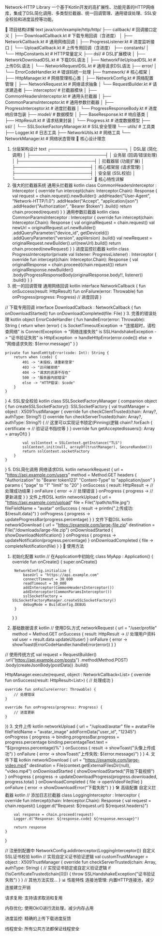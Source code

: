 Network-HTTP Library
一个基于Kotlin开发的高扩展性、功能完善的HTTP网络库，集成了DSL简化调用、多类型拦截器、统一回调管理、通用错误处理、SSL安全校验和进度监控等功能。

📁 项目结构详解
text
java/com/example/http/http/
├── callback/                 # 回调接口定义
│   ├── DownloadCallback.kt   # 下载专用回调（含进度）
│   ├── NetworkCallback.kt    # 通用网络回调
│   ├── ProgressListener.kt   # 进度监听接口
│   └── UploadCallback.kt     # 上传专用回调（含进度）
├── constants/
│   └── HttpConstants.kt      # HTTP常量定义
├── dsl/                      # DSL扩展模块
│   ├── NetworkDownloadDSL.kt # 下载DSL语法
│   ├── NetworkFileUploadDSL.kt # 上传DSL语法
│   └── NetworkRequestDSL.kt  # 通用请求DSL语法
├── error/
│   └── ErrorCodeHandler.kt   # 错误码统一处理
├── framework/                # 核心框架
│   ├── HttpManager.kt        # 网络管理核心类
│   ├── NetworkConfig.kt      # 网络配置管理
│   ├── NetworkRequest.kt     # 网络请求抽象
│   └── RequestBuilder.kt     # 请求建造者
├── interceptor/              # 拦截器模块
│   ├── CommonHeadersInterceptor.kt # 通用头拦截器
│   ├── CommonParamsInterceptor.kt  # 通用参数拦截器
│   ├── ProgressInterceptor.kt      # 进度拦截器
│   └── ProgressResponseBody.kt     # 进度响应体包装
├── model/                    # 数据模型
│   ├── BaseResponse.kt       # 响应基类
│   ├── HttpResult.kt         # 请求结果封装
│   └── Progress.kt           # 进度数据模型
├── ssl/
│   └── SSLSocketFactoryManager.kt # SSL安全管理
└── utils/                    # 工具类
    ├── Logger.kt             # 日志工具
    ├── NetworkUtils.kt       # 网络工具
    └── NetworkManager.kt     # 网络状态管理
🌟 核心设计理念
1. 分层架构设计
text
┌─────────────────────────┐
│   DSL层 (简化调用)        │
├─────────────────────────┤
│   业务层 (回调/错误处理)   │
├─────────────────────────┤
│   拦截器层 (功能扩展)      │
├─────────────────────────┤
│   核心框架层 (请求管理)    │
├─────────────────────────┤
│   安全层 (SSL校验)        │
└─────────────────────────┘
🔧 核心特性详解
1. 强大的拦截器系统
通用头拦截器
kotlin
class CommonHeadersInterceptor : Interceptor {
    override fun intercept(chain: Interceptor.Chain): Response {
        val request = chain.request().newBuilder()
            .addHeader("User-Agent", "Network-HTTP/1.0")
            .addHeader("Accept", "application/json")
            .addHeader("Authorization", "Bearer $token")
            .build()
        return chain.proceed(request)
    }
}
通用参数拦截器
kotlin
class CommonParamsInterceptor : Interceptor {
    override fun intercept(chain: Interceptor.Chain): Response {
        val originalRequest = chain.request()
        val newUrl = originalRequest.url.newBuilder()
            .addQueryParameter("device_id", getDeviceId())
            .addQueryParameter("version", appVersion)
            .build()
        val newRequest = originalRequest.newBuilder().url(newUrl).build()
        return chain.proceed(newRequest)
    }
}
进度监控拦截器
kotlin
class ProgressInterceptor(private val listener: ProgressListener) : Interceptor {
    override fun intercept(chain: Interceptor.Chain): Response {
        val originalResponse = chain.proceed(chain.request())
        return originalResponse.newBuilder()
            .body(ProgressResponseBody(originalResponse.body!!, listener))
            .build()
    }
}
2. 统一的回调管理
通用网络回调
kotlin
interface NetworkCallback<T> {
    fun onSuccess(result: HttpResult<T>)
    fun onFailure(error: Throwable)
    fun onProgress(progress: Progress) // 进度回调
}

// 下载专用回调
interface DownloadCallback : NetworkCallback<File> {
    fun onDownloadStarted()
    fun onDownloadCompleted(file: File)
}
3. 完善的错误处理
kotlin
object ErrorCodeHandler {
    fun handleError(error: Throwable): String {
        return when (error) {
            is SocketTimeoutException -> "连接超时，请检查网络"
            is ConnectException -> "网络连接失败"
            is SSLHandshakeException -> "证书验证失败"
            is HttpException -> handleHttpError(error.code())
            else -> "网络请求失败: ${error.message}"
        }
    }
    
    private fun handleHttpError(code: Int): String {
        return when (code) {
            401 -> "未授权，请重新登录"
            403 -> "访问被拒绝"
            404 -> "请求的资源不存在"
            500 -> "服务器内部错误"
            else -> "HTTP错误: $code"
        }
    }
}
4. SSL安全校验
kotlin
class SSLSocketFactoryManager {
    companion object {
        fun createSSLSocketFactory(): SSLSocketFactory {
            val trustManager = object : X509TrustManager {
                override fun checkClientTrusted(chain: Array<out X509Certificate>?, authType: String?) {}
                override fun checkServerTrusted(chain: Array<out X509Certificate>?, authType: String?) {
                    // 这里可以实现证书锁定(Pinning)逻辑
                    chain?.forEach { certificate ->
                        // 验证证书指纹等
                    }
                }
                override fun getAcceptedIssuers(): Array<X509Certificate> = arrayOf()
            }
            
            val sslContext = SSLContext.getInstance("TLS")
            sslContext.init(null, arrayOf(trustManager), SecureRandom())
            return sslContext.socketFactory
        }
    }
}
5. DSL简化调用
网络请求DSL
kotlin
networkRequest {
    url = "https://api.example.com/users"
    method = Method.GET
    headers {
        "Authorization" to "Bearer token123"
        "Content-Type" to "application/json"
    }
    params {
        "page" to "1"
        "limit" to "20"
    }
    onSuccess { result: HttpResult<User> ->
        // 处理成功结果
    }
    onFailure { error ->
        // 处理错误
    }
    onProgress { progress ->
        // 更新进度
    }
}
文件上传DSL
kotlin
networkUpload {
    url = "https://api.example.com/upload"
    file = File("/path/to/file.jpg")
    fileFieldName = "avatar"
    onSuccess { result ->
        println("上传成功: ${result.data}")
    }
    onProgress { progress ->
        updateProgressBar(progress.percentage)
    }
}
文件下载DSL
kotlin
networkDownload {
    url = "https://example.com/large-file.zip"
    destination = File("/downloads/large-file.zip")
    onDownloadStarted {
        showDownloadNotification()
    }
    onProgress { progress ->
        updateNotification(progress.percentage)
    }
    onDownloadCompleted { file ->
        completeNotification(file)
    }
}
🚀 使用方法
1. 初始化配置
kotlin
// 在Application中初始化
class MyApp : Application() {
    override fun onCreate() {
        super.onCreate()
        
        NetworkConfig.initialize {
            baseUrl = "https://api.example.com"
            connectTimeout = 30_000
            readTimeout = 30_000
            addInterceptor(CommonHeadersInterceptor())
            addInterceptor(CommonParamsInterceptor())
            sslSocketFactory = SSLSocketFactoryManager.createSSLSocketFactory()
            debugMode = BuildConfig.DEBUG
        }
    }
}
2. 基础数据请求
kotlin
// 使用DSL方式
networkRequest {
    url = "/user/profile"
    method = Method.GET
    onSuccess { result: HttpResult<UserProfile> ->
        // 处理用户资料
        val user = result.data
        updateUI(user)
    }
    onFailure { error ->
        showToast(ErrorCodeHandler.handleError(error))
    }
}

// 使用传统方式
val request = RequestBuilder()
    .url("https://api.example.com/posts")
    .method(Method.POST)
    .body(createJsonBody(postData))
    .build()

HttpManager.execute(request, object : NetworkCallback<List<Post>> {
    override fun onSuccess(result: HttpResult<List<Post>>) {
        // 处理成功
    }
    
    override fun onFailure(error: Throwable) {
        // 处理错误
    }
    
    override fun onProgress(progress: Progress) {
        // 进度更新
    }
})
3. 文件上传
kotlin
networkUpload {
    url = "/upload/avatar"
    file = avatarFile
    fileFieldName = "avatar_image"
    addFormData("user_id", "12345")
    onProgress { progress ->
        binding.progressBar.progress = progress.percentage
        binding.percentageText.text = "${progress.percentage}%"
    }
    onSuccess { result ->
        showToast("头像上传成功")
    }
    onFailure { error ->
        showToast("上传失败: ${error.message}")
    }
}
4. 文件下载
kotkin
networkDownload {
    url = "https://example.com/large-video.mp4"
    destination = File(context.getExternalFilesDir(null), "video.mp4")
    onDownloadStarted {
        showDownloadStarted("开始下载视频")
    }
    onProgress { progress ->
        updateDownloadProgress(progress.downloaded, progress.total)
    }
    onDownloadCompleted { file ->
        openVideoFile(file)
    }
    onFailure { error ->
        showDownloadError("下载失败")
    }
}
🛠 高级配置
自定义拦截器
kotlin
// 添加日志拦截器
class LoggingInterceptor : Interceptor {
    override fun intercept(chain: Interceptor.Chain): Response {
        val request = chain.request()
        Logger.d("Request: ${request.url} ${request.headers}")
        
        val response = chain.proceed(request)
        Logger.d("Response: ${response.code} ${response.message}")
        
        return response
    }
}

// 注册到配置中
NetworkConfig.addInterceptor(LoggingInterceptor())
自定义SSL证书校验
kotlin
// 实现自定义证书验证逻辑
val customTrustManager = object : X509TrustManager {
    override fun checkServerTrusted(chain: Array<out X509Certificate>, authType: String) {
        // 实现证书锁定或自定义验证逻辑
        if (!isCertificateTrusted(chain[0])) {
            throw SSLHandshakeException("证书验证失败")
        }
    }
    // 其他方法实现...
}
📊 性能特性
连接池管理: 内置HTTP连接池，减少连接建立开销

请求复用: 支持请求取消和复用

内存优化: 使用OkIO进行流处理，减少内存占用

进度监控: 精确的上传下载进度反馈

线程安全: 所有公共方法都保证线程安全
